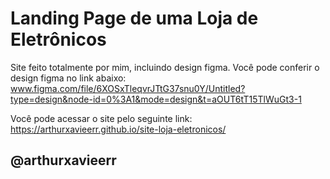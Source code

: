 # Landing Page de uma Loja de Eletrônicos

Site feito totalmente por mim, incluindo design figma.
Você pode conferir o design figma no link abaixo:
www.figma.com/file/6XOSxTleqvrJTtG37snu0Y/Untitled?type=design&node-id=0%3A1&mode=design&t=aOUT6tT15TlWuGt3-1

Você pode acessar o site pelo seguinte link: https://arthurxavieerr.github.io/site-loja-eletronicos/

## @arthurxavieerr
